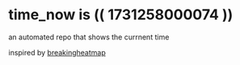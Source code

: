 # time_now is (( 1731258000074 ))

an automated repo that shows the currnent time

inspired by [breakingheatmap](https://github.com/breakingheatmap/breakingheatmap)